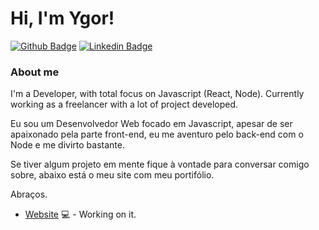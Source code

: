 # Hi, I'm Ygor!

[![Github Badge](https://img.shields.io/badge/-Github-000?style=flat-square&logo=Github&logoColor=white&link=https://github.com/fagnerpsantos)](https://github.com/ygorpinto/ygorpinto)
[![Linkedin Badge](https://img.shields.io/badge/-LinkedIn-blue?style=flat-square&logo=Linkedin&logoColor=white&link=https://www.linkedin.com/in/fagnerpsantos/)](https://www.linkedin.com/in/ygor-ferreira-a476091b2/)

### About me
I'm a Developer, with total focus on Javascript (React, Node). Currently working as a freelancer with a lot of project developed.

Eu sou um Desenvolvedor Web focado em Javascript, apesar de ser apaixonado pela parte front-end, eu me aventuro pelo back-end com o Node e me divirto bastante.

Se tiver algum projeto em mente fique à vontade para conversar comigo sobre, abaixo está o meu site com meu portifólio. 

Abraços.

- [Website](https://ygorpinto.github.io/portfolio.github.io/) 💻 - Working on it.
